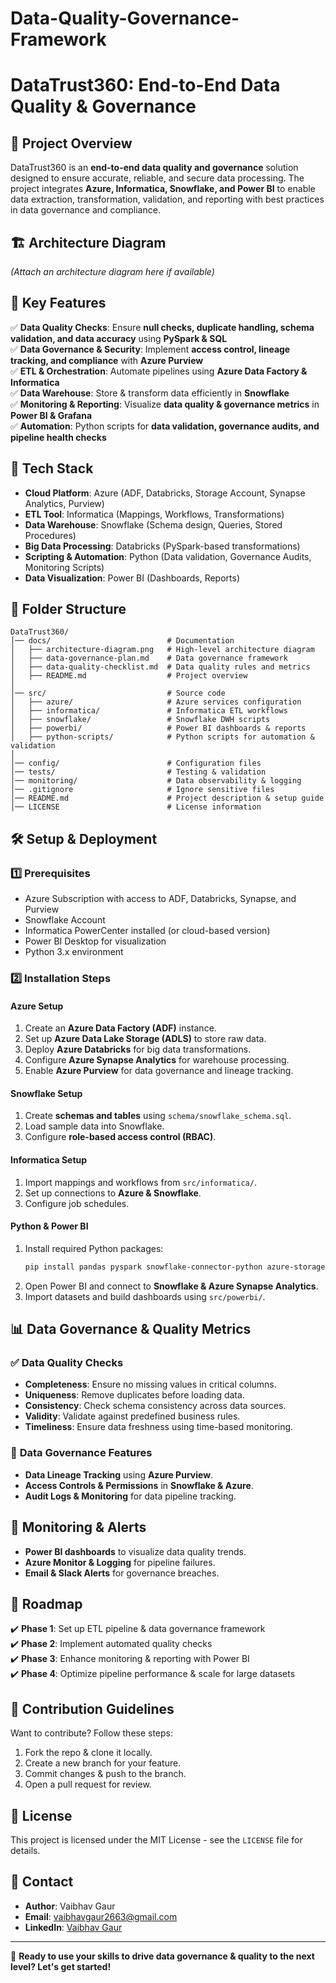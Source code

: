 # Data-Quality-Governance-Framework

# DataTrust360: End-to-End Data Quality & Governance

## 📌 Project Overview
DataTrust360 is an **end-to-end data quality and governance** solution designed to ensure accurate, reliable, and secure data processing. The project integrates **Azure, Informatica, Snowflake, and Power BI** to enable data extraction, transformation, validation, and reporting with best practices in data governance and compliance.

## 🏗️ Architecture Diagram
*(Attach an architecture diagram here if available)*

## 🎯 Key Features
✅ **Data Quality Checks**: Ensure **null checks, duplicate handling, schema validation, and data accuracy** using **PySpark & SQL**  
✅ **Data Governance & Security**: Implement **access control, lineage tracking, and compliance** with **Azure Purview**  
✅ **ETL & Orchestration**: Automate pipelines using **Azure Data Factory & Informatica**  
✅ **Data Warehouse**: Store & transform data efficiently in **Snowflake**  
✅ **Monitoring & Reporting**: Visualize **data quality & governance metrics** in **Power BI & Grafana**  
✅ **Automation**: Python scripts for **data validation, governance audits, and pipeline health checks**  

## 🚀 Tech Stack
- **Cloud Platform**: Azure (ADF, Databricks, Storage Account, Synapse Analytics, Purview)
- **ETL Tool**: Informatica (Mappings, Workflows, Transformations)
- **Data Warehouse**: Snowflake (Schema design, Queries, Stored Procedures)
- **Big Data Processing**: Databricks (PySpark-based transformations)
- **Scripting & Automation**: Python (Data validation, Governance Audits, Monitoring Scripts)
- **Data Visualization**: Power BI (Dashboards, Reports)

## 📂 Folder Structure
```
DataTrust360/
│── docs/                          # Documentation
│   ├── architecture-diagram.png   # High-level architecture diagram
│   ├── data-governance-plan.md    # Data governance framework
│   ├── data-quality-checklist.md  # Data quality rules and metrics
│   ├── README.md                  # Project overview
│
│── src/                           # Source code
│   ├── azure/                     # Azure services configuration
│   ├── informatica/               # Informatica ETL workflows
│   ├── snowflake/                 # Snowflake DWH scripts
│   ├── powerbi/                   # Power BI dashboards & reports
│   ├── python-scripts/            # Python scripts for automation & validation
│
│── config/                        # Configuration files
│── tests/                         # Testing & validation
│── monitoring/                    # Data observability & logging
│── .gitignore                     # Ignore sensitive files
│── README.md                      # Project description & setup guide
│── LICENSE                        # License information
```

## 🛠️ Setup & Deployment
### **1️⃣ Prerequisites**
- Azure Subscription with access to ADF, Databricks, Synapse, and Purview
- Snowflake Account
- Informatica PowerCenter installed (or cloud-based version)
- Power BI Desktop for visualization
- Python 3.x environment

### **2️⃣ Installation Steps**
#### **Azure Setup**
1. Create an **Azure Data Factory (ADF)** instance.
2. Set up **Azure Data Lake Storage (ADLS)** to store raw data.
3. Deploy **Azure Databricks** for big data transformations.
4. Configure **Azure Synapse Analytics** for warehouse processing.
5. Enable **Azure Purview** for data governance and lineage tracking.

#### **Snowflake Setup**
1. Create **schemas and tables** using `schema/snowflake_schema.sql`.
2. Load sample data into Snowflake.
3. Configure **role-based access control (RBAC)**.

#### **Informatica Setup**
1. Import mappings and workflows from `src/informatica/`.
2. Set up connections to **Azure & Snowflake**.
3. Configure job schedules.

#### **Python & Power BI**
1. Install required Python packages:
   ```sh
   pip install pandas pyspark snowflake-connector-python azure-storage-blob
   ```
2. Open Power BI and connect to **Snowflake & Azure Synapse Analytics**.
3. Import datasets and build dashboards using `src/powerbi/`.

## 📊 Data Governance & Quality Metrics
### ✅ **Data Quality Checks**
- **Completeness**: Ensure no missing values in critical columns.
- **Uniqueness**: Remove duplicates before loading data.
- **Consistency**: Check schema consistency across data sources.
- **Validity**: Validate against predefined business rules.
- **Timeliness**: Ensure data freshness using time-based monitoring.

### 🔐 **Data Governance Features**
- **Data Lineage Tracking** using **Azure Purview**.
- **Access Controls & Permissions** in **Snowflake & Azure**.
- **Audit Logs & Monitoring** for data pipeline tracking.

## 🚦 Monitoring & Alerts
- **Power BI dashboards** to visualize data quality trends.
- **Azure Monitor & Logging** for pipeline failures.
- **Email & Slack Alerts** for governance breaches.

## 📅 Roadmap
✔️ **Phase 1**: Set up ETL pipeline & data governance framework  
✔️ **Phase 2**: Implement automated quality checks  
✔️ **Phase 3**: Enhance monitoring & reporting with Power BI  
✔️ **Phase 4**: Optimize pipeline performance & scale for large datasets  

## 🤝 Contribution Guidelines
Want to contribute? Follow these steps:
1. Fork the repo & clone it locally.
2. Create a new branch for your feature.
3. Commit changes & push to the branch.
4. Open a pull request for review.

## 📜 License
This project is licensed under the MIT License - see the `LICENSE` file for details.

## 📧 Contact
- **Author**: Vaibhav Gaur  
- **Email**: vaibhavgaur2663@gmail.com  
- **LinkedIn**: [Vaibhav Gaur](https://www.linkedin.com/in/vaibhavgaur26)

---

🚀 **Ready to use your skills to drive data governance & quality to the next level? Let's get started!**


